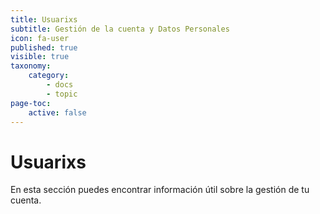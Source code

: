 ```yaml
---
title: Usuarixs
subtitle: Gestión de la cuenta y Datos Personales
icon: fa-user
published: true
visible: true
taxonomy:
    category:
        - docs
        - topic
page-toc:
    active: false
---
```


# Usuarixs

En esta sección puedes encontrar información útil sobre la gestión de tu cuenta.

<br>
